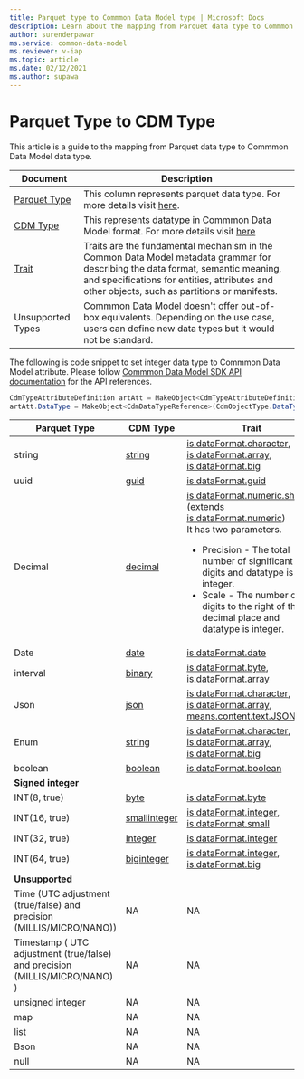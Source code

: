 ```yaml
---
title: Parquet type to Commmon Data Model type | Microsoft Docs
description: Learn about the mapping from Parquet data type to Commmon Data Model data type.
author: surenderpawar
ms.service: common-data-model
ms.reviewer: v-iap
ms.topic: article
ms.date: 02/12/2021
ms.author: supawa
---
```


# Parquet Type to CDM Type

This article is a guide to the mapping from Parquet data type to Commmon Data Model data type. 

Document | Description | 
|------|--------|
[Parquet Type](https://github.com/apache/parquet-format/blob/master/LogicalTypes.md) | This column represents parquet data type. For more details visit [here](https://github.com/apache/parquet-format/blob/master/LogicalTypes.md).|
[CDM Type](list-of-datatypes.md) | This represents datatype in Commmon Data Model format. For more details visit [here](logical-definitions.md#the-datatype-object)|
[Trait](trait-concepts-and-use-cases.md) | Traits are the fundamental mechanism in the Common Data Model metadata grammar for describing the data format, semantic meaning, and specifications for entities, attributes and other objects, such as partitions or manifests.|
Unsupported Types | Commmon Data Model doesn't offer out-of-box equivalents. Depending on the use case, users can define new data types but it would not be standard.|

The following is code snippet to set integer data type to Commmon Data Model attribute. Please follow [Commmon Data Model SDK API documentation](../1.0om/api-reference/api-reference.md) for the API references.  

```csharp
CdmTypeAttributeDefinition artAtt = MakeObject<CdmTypeAttributeDefinition>(CdmObjectType.TypeAttributeDef, "count"); 
artAtt.DataType = MakeObject<CdmDataTypeReference>(CdmObjectType.DataTypeRef, "integer", true); 
```

|Parquet Type | CDM Type | Trait |
|-------|----|-------|
string | [string](list-of-datatypes.md#string) | [is.dataFormat.character](list-of-traits.md#isdataformatcharacter),<br>[is.dataFormat.array](list-of-traits.md#isdataformatarray),<br>[is.dataFormat.big](list-of-traits.md#isdataformatbig)
uuid | [guid](list-of-datatypes.md#guid) | [is.dataFormat.guid](list-of-traits.md#isdataformatguid)
Decimal | [decimal](list-of-datatypes.md#decimal) | [is.dataFormat.numeric.shaped](list-of-traits.md#isdataformatnumericshaped) (extends [is.dataFormat.numeric](list-of-traits.md#isdataformatnumeric))<br>It has two parameters. <UL><LI>Precision - The total number of significant digits and datatype is an integer.</LI><LI>Scale - The number of digits to the right of the decimal place and datatype is integer. 
Date | [date](list-of-datatypes.md#date) | [is.dataFormat.date](list-of-traits.md#isdataformatdate)
interval | [binary](list-of-datatypes.md#binary) | [is.dataFormat.byte](list-of-traits.md#isdataformatbyte), <br>[is.dataFormat.array](list-of-traits.md#isdataformatarray)
Json | [json](list-of-datatypes.md#json) | [is.dataFormat.character](list-of-traits.md#isdataformatcharacter), <br>[is.dataFormat.array](list-of-traits.md#isdataformatarray),<br>[means.content.text.JSON](list-of-traits.md#meanscontenttextjson)
Enum | [string](list-of-datatypes.md#string) | [is.dataFormat.character](list-of-traits.md#isdataformatcharacter), <br>[is.dataFormat.array](list-of-traits.md#isdataformatarray),<br>[is.dataFormat.big](list-of-traits.md#isdataformatbig)
boolean | [boolean](list-of-datatypes.md#boolean) | [is.dataFormat.boolean](list-of-traits.md#isdataformatboolean)
**Signed integer** | |
INT(8, true) | [byte](list-of-datatypes.md#byte) | [is.dataFormat.byte](list-of-traits.md#isdataformatbyte)
INT(16, true) | [smallinteger](list-of-datatypes.md#smallinteger) | [is.dataFormat.integer](list-of-traits.md#isdataformatinteger), <br>[is.dataFormat.small](list-of-traits.md#isdataformatsmall)
INT(32, true) | [Integer](list-of-datatypes.md#integer) | [is.dataFormat.integer](list-of-traits.md#isdataformatinteger)
INT(64, true) | [biginteger](list-of-datatypes.md#biginteger) | [is.dataFormat.integer](list-of-traits.md#isdataformatinteger), <br>[is.dataFormat.big](list-of-traits.md#isdataformatbig)
**Unsupported** | |
Time (UTC adjustment (true/false) and precision (MILLIS/MICRO/NANO)) | NA | NA 
Timestamp ( UTC adjustment (true/false) and precision (MILLIS/MICRO/NANO) ) | NA | NA 
unsigned integer | NA | NA 
map | NA | NA 
list | NA | NA 
Bson | NA | NA 
null | NA | NA




